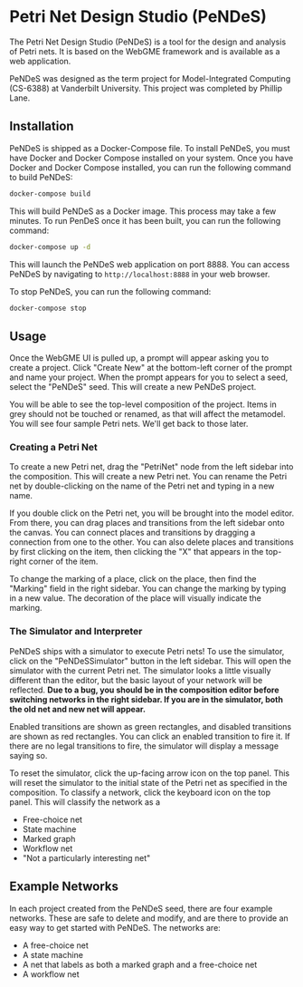# Petri Net Design Studio (PeNDeS)

The Petri Net Design Studio (PeNDeS) is a tool for the design and analysis of Petri nets. It is based on the WebGME framework and is available as a web application.

PeNDeS was designed as the term project for Model-Integrated Computing (CS-6388) at Vanderbilt University. This project was completed by Phillip Lane.

## Installation

PeNDeS is shipped as a Docker-Compose file. To install PeNDeS, you must have Docker and Docker Compose installed on your system. Once you have Docker and Docker Compose installed, you can run the following command to build PeNDeS:

```bash
docker-compose build
```

This will build PeNDeS as a Docker image. This process may take a few minutes. To run PenDeS once it has been built, you can run the following command:

```bash
docker-compose up -d
```

This will launch the PeNDeS web application on port 8888. You can access PeNDeS by navigating to `http://localhost:8888` in your web browser.

To stop PeNDeS, you can run the following command:

```bash
docker-compose stop
```

## Usage

Once the WebGME UI is pulled up, a prompt will appear asking you to create a project. Click "Create New" at the bottom-left corner of the prompt and name your project. When the prompt appears for you to select a seed, select the "PeNDeS" seed. This will create a new PeNDeS project.

You will be able to see the top-level composition of the project. Items in grey should not be touched or renamed, as that will affect the metamodel. You will see four sample Petri nets. We'll get back to those later.

### Creating a Petri Net

To create a new Petri net, drag the "PetriNet" node from the left sidebar into the composition. This will create a new Petri net. You can rename the Petri net by double-clicking on the name of the Petri net and typing in a new name.

If you double click on the Petri net, you will be brought into the model editor. From there, you can drag places and transitions from the left sidebar onto the canvas. You can connect places and transitions by dragging a connection from one to the other. You can also delete places and transitions by first clicking on the item, then clicking the "X" that appears in the top-right corner of the item.

To change the marking of a place, click on the place, then find the "Marking" field in the right sidebar. You can change the marking by typing in a new value. The decoration of the place will visually indicate the marking.

### The Simulator and Interpreter

PeNDeS ships with a simulator to execute Petri nets! To use the simulator, click on the "PeNDeSSimulator" button in the left sidebar. This will open the simulator with the current Petri net. The simulator looks a little visually different than the editor, but the basic layout of your network will be reflected. **Due to a bug, you should be in the composition editor before switching networks in the right sidebar. If you are in the simulator, both the old net and new net will appear.** 

Enabled transitions are shown as green rectangles, and disabled transitions are shown as red rectangles. You can click an enabled transition to fire it. If there are no legal transitions to fire, the simulator will display a message saying so.

To reset the simulator, click the up-facing arrow icon on the top panel. This will reset the simulator to the initial state of the Petri net as specified in the composition. To classify a network, click the keyboard icon on the top panel. This will classify the network as a

* Free-choice net
* State machine
* Marked graph
* Workflow net
* "Not a particularly interesting net"

## Example Networks

In each project created from the PeNDeS seed, there are four example networks. These are safe to delete and modify, and are there to provide an easy way to get started with PeNDeS. The networks are:

* A free-choice net
* A state machine
* A net that labels as both a marked graph and a free-choice net
* A workflow net